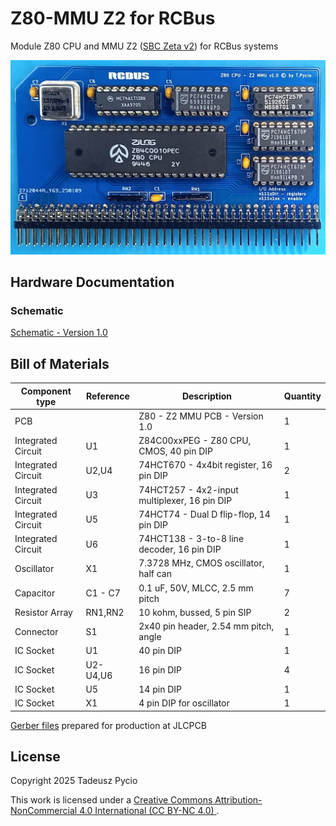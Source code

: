 # Z80-MMU Z2 for RCBus

Module Z80 CPU and MMU Z2 ([SBC Zeta v2](https://github.com/skiselev/zeta_sbc)) for RCBus systems

![populated board](board.jpg)

## Hardware Documentation

### Schematic

[Schematic - Version 1.0](schematic.pdf)

## Bill of Materials

| Component type     | Reference | Description                                  | Quantity |
| ------------------ | --------- | -------------------------------------------- | -------- |
| PCB                |           | Z80 - Z2 MMU PCB - Version 1.0               | 1        |
| Integrated Circuit | U1        | Z84C00xxPEG - Z80 CPU, CMOS, 40 pin DIP      | 1        |
| Integrated Circuit | U2,U4     | 74HCT670 - 4x4bit register, 16 pin DIP       | 2        |
| Integrated Circuit | U3        | 74HCT257 - 4x2-input multiplexer, 16 pin DIP | 1        |
| Integrated Circuit | U5        | 74HCT74 - Dual D flip-flop, 14 pin DIP       | 1        |
| Integrated Circuit | U6        | 74HCT138 - 3-to-8 line decoder, 16 pin DIP   | 1        |
| Oscillator         | X1        | 7.3728 MHz, CMOS oscillator, half can        | 1        |
| Capacitor          | C1 - C7   | 0.1 uF, 50V, MLCC, 2.5 mm pitch              | 7        |
| Resistor Array     | RN1,RN2   | 10 kohm, bussed, 5 pin SIP                   | 2        |
| Connector          | S1        | 2x40 pin header, 2.54 mm pitch, angle        | 1        |
| IC Socket          | U1        | 40 pin DIP                                   | 1        |
| IC Socket          | U2-U4,U6  | 16 pin DIP                                   | 4        |
| IC Socket          | U5        | 14 pin DIP                                   | 1        |
| IC Socket          | X1        | 4 pin DIP for oscillator                     | 1        |

[Gerber files](Z80MMU1v10.zip) prepared for production at JLCPCB

## License

Copyright 2025 Tadeusz Pycio

This work is licensed under a [Creative Commons Attribution-NonCommercial 4.0 International (CC BY-NC 4.0) ](https://creativecommons.org/licenses/by-nc/4.0/).